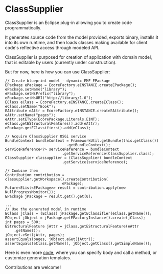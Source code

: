 ClassSupplier
===========

ClassSupplier is an Eclipse plug-in allowing you to create code programmatically.  

It generates source code from the model provided, exports binary, installs it into its own runtime, and then loads classes making available for client code's reflective access through modeled API.  

ClassSupplier is purposed for creation of application with domain model, that is editable by users (currently under construction).

But for now, here is how you can use ClassSupplier:  

    // Create blueprint model - dynamic EMF EPackage
    EPackage ePackage = EcoreFactory.eINSTANCE.createEPackage();
    ePackage.setName("library");
    ePackage.setNsPrefix("library");
    ePackage.setNsURI("http://library/1.0");
    EClass eClass = EcoreFactory.eINSTANCE.createEClass();
    eClass.setName("Book");
    EAttribute eAttr = EcoreFactory.eINSTANCE.createEAttribute();
    eAttr.setName("pages");
    eAttr.setEType(EcorePackage.Literals.EINT);
    eClass.getEStructuralFeatures().add(eAttr);
    ePackage.getEClassifiers().add(eClass);

    // Acquire ClassSupplier OSGi service
    BundleContext bundleContext = FrameworkUtil.getBundle(this.getClass())
                                .getBundleContext();
    ServiceReference<?> serviceReference = bundleContext
                              .getServiceReference(ClassSupplier.class);
    ClassSupplier classupplier = (ClassSupplier) bundleContext
                              .getService(serviceReference);

    // Combine them
    Contribution contribution = classupplier.getWorkspace().createContribution(
                              ePackage);
    Future<EList<EPackage>> result = contribution.apply(new NullProgressMonitor());
    EPackage jPackage = result.get().get(0);

    ...
    // Use the generated model in runtime
    EClass jClass = (EClass) jPackage.getEClassifier(eClass.getName());
    EObject jObject = jPackage.getEFactoryInstance().create(jClass); 
    int pages = 500;
    EStructuralFeature jAttr = jClass.getEStructuralFeature(eAttr
        .getName());
    jObject.eSet(jAttr, pages);
    assertEquals(pages, jObject.eGet(jAttr));
    assertEquals(eClass.getName(), jObject.getClass().getSimpleName());  
        
Here is even more [code](/tests/org.classupplier.tests/src/org/classupplier/tests/TestClassSupplier.java), where you can specify body and call a method, or customize generation templates. 

Contributions are welcome!
